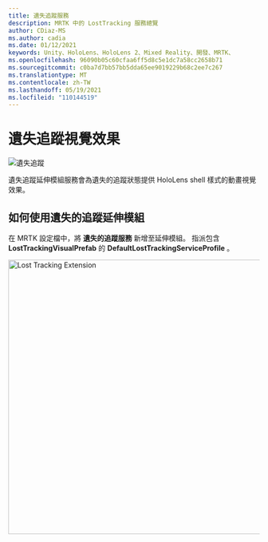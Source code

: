 ```yaml
---
title: 遺失追蹤服務
description: MRTK 中的 LostTracking 服務總覽
author: CDiaz-MS
ms.author: cadia
ms.date: 01/12/2021
keywords: Unity、HoloLens、HoloLens 2、Mixed Reality、開發、MRTK、
ms.openlocfilehash: 96090b05c60cfaa6ff5d8c5e1dc7a58cc2658b71
ms.sourcegitcommit: c0ba7d7bb57bb5dda65ee9019229b68c2ee7c267
ms.translationtype: MT
ms.contentlocale: zh-TW
ms.lasthandoff: 05/19/2021
ms.locfileid: "110144519"
---
```

# <a name="lost-tracking-visualization"></a>遺失追蹤視覺效果

![遺失追蹤](../images/lost-tracking/LostTrackingVisualization.jpg)

遺失追蹤延伸模組服務會為遺失的追蹤狀態提供 HoloLens shell 樣式的動畫視覺效果。

## <a name="how-to-use-lost-tracking-extensions"></a>如何使用遺失的追蹤延伸模組

在 MRTK 設定檔中，將 **遺失的追蹤服務** 新增至延伸模組。 指派包含 **LostTrackingVisualPrefab** 的 **DefaultLostTrackingServiceProfile** 。

<img src="../images/lost-tracking/LostTracking_Extensions.png" width="550" alt="Lost Tracking Extension">
